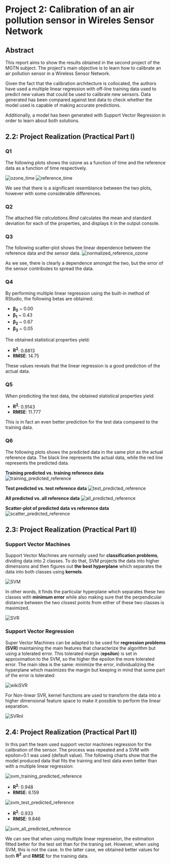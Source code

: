 # Project 2: Calibration of an air pollution sensor in Wireles Sensor Network

## Abstract

This report aims to show the results obtained in the second project of the MGTN subject. The project's main objective is to learn how to calibrate an air pollution sensor in a Wireless Sensor Network.

Given the fact that the calibration architecture is collocated, the authors have used a multiple linear regression with off-line training data used to predict new values that could be used to calibrate new sensors. Data generated has been compared against test data to check whether the model used is capable of making accurate predictions.

Additionally, a model has been generated with Support Vector Regression in order to learn about both solutions.

## 2.2: Project Realization (Practical Part I)

### Q1
The following plots shows the ozone as a function of time and the reference data as a function of time respectively.

![ozone_time](plots/ozone_time.png)
![reference_time](plots/reference_time.png)

We see that there is a significant resemblance between the two plots, however with some considerable differences.

### Q2
The attached file *calculations.Rmd* calculates the mean and standard deviation for each of the properties, and displays it in the output console.

### Q3
The following scatter-plot shows the linear dependence between the reference data and the sensor data.
![normalized_reference_ozone](plots/normalized_reference_ozone.png)

As we see, there is clearly a dependence amongst the two, but the error of the sensor contributes to spread the data.

### Q4
By performing multiple linear regression using the built-in method of RStudio, the following betas are obtained:

- **β<sub>0</sub>** ~ 0.00
- **β<sub>1</sub>** ~ 0.43
- **β<sub>2</sub>** ~ 0.67
- **β<sub>3</sub>** ~ 0.05

The obtained statistical properties yield:
- **R<sup>2</sup>**: 0.8813
- **RMSE**: 14.75

These values reveals that the linear regression is a good prediction of the actual data.

### Q5
When prediciting the test data, the obtained statistical properties yield:
- **R<sup>2</sup>**: 0.9143
- **RMSE**: 11.777

This is in fact an even better prediction for the test data compared to the training data.

### Q6
The following plots shows the predicted data in the same plot as the actual reference data. The black line represents the actual data, while the red line represents the predicted data.


**Training predicted vs. training reference data**
![training_predicted_reference](plots/training_predicted_reference.png)

**Test predicted vs. test reference data**
![test_predicted_reference](plots/test_predicted_reference.png)

**All predicted vs. all reference data**
![all_predicted_reference](plots/all_predicted_reference.png)

**Scatter-plot of predicted data vs reference data**
![scatter_predicted_reference](plots/scatter_predicted_reference.png)



## 2.3: Project Realization (Practical Part II)

### Support Vector Machines

Support Vector Machines are normally used for **classification problems**, dividing data into 2 classes. To do that, SVM projects the data into higher dimensions and then figures out **the best hyperplane** which separates the data into both classes using **kernels**.

![SVM](https://i.imgur.com/WuxyO.png)

In other words, it finds the particular hyperplane which separates these two classes with **minimum error** while also making sure that the perpendicular distance between the two closest points from either of these two classes is maximized.

![SVR](https://upload.wikimedia.org/wikipedia/commons/f/fe/Kernel_Machine.svg)

### Support Vector Regression

Super Vector Machines can be adapted to be used for **regression problems (SVR)** maintaining the main features that characterize the algorithm but using a tolerated error. This tolerated margin (**epsilon**) is set in approximation to the SVM, so the higher the epsilon the more tolerated error. The main idea is the same: minimize the error, individualizing the hyperplane which maximizes the margin but keeping in mind that some part of the error is tolerated:

![wikiSVR](https://upload.wikimedia.org/wikipedia/commons/7/7a/Svr_epsilons_demo.svg)

For Non-linear SVR, kernel functions are used to transform the data into a higher dimensional feature space to make it possible to perform the linear separation.

![SVRnl](http://www.saedsayad.com/images/SVR_5.png)

## 2.4: Project Realization (Practical Part II)

In this part the team used support vector machines regression for the calibration of the sensor. The process was repeated and a SVM with epsilon=0.1 was used (default value). The following charts show that the model produced data that fits the training and test data even better than with a multiple linear regression:

![svm_training_predicted_reference](plots/svm_training_predicted_reference.png)
- **R<sup>2</sup>**: 0.948
- **RMSE**: 8.159

![svm_test_predicted_reference](plots/svm_test_predicted_reference.png)
- **R<sup>2</sup>**: 0.933
- **RMSE**: 9.846

![svm_all_predicted_reference](plots/svm_all_predicted_reference.png)


We can see that when using multiple linear regresseion, the estimation fitted better for the test set than for the traning set. However, when using SVM, this is not the case. In the latter case, we obtained better values for both **R<sup>2</sup>** and **RMSE** for the training data.



